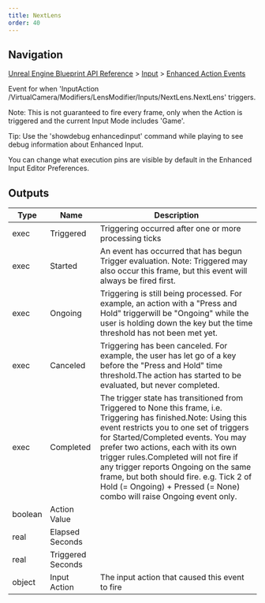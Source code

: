```yaml
---
title: NextLens
order: 40
---
```

## Navigation

[Unreal Engine Blueprint API Reference](https://dev.epicgames.com/documentation/en-us/unreal-engine/BlueprintAPI) > [Input](https://dev.epicgames.com/documentation/en-us/unreal-engine/BlueprintAPI/Input) > [Enhanced Action Events](https://dev.epicgames.com/documentation/en-us/unreal-engine/BlueprintAPI/Input/EnhancedActionEvents)

Event for when 'InputAction /VirtualCamera/Modifiers/LensModifier/Inputs/NextLens.NextLens' triggers.

Note: This is not guaranteed to fire every frame, only when the Action is triggered and the current Input Mode includes 'Game'.

Tip: Use the 'showdebug enhancedinput' command while playing to see debug information about Enhanced Input.

You can change what execution pins are visible by default in the Enhanced Input Editor Preferences.

## Outputs

| Type | Name | Description |
| --- | --- | --- |
| exec | Triggered | Triggering occurred after one or more processing ticks |
| exec | Started | An event has occurred that has begun Trigger evaluation. Note: Triggered may also occur this frame, but this event will always be fired first. |
| exec | Ongoing | Triggering is still being processed. For example, an action with a "Press and Hold" triggerwill be "Ongoing" while the user is holding down the key but the time threshold has not been met yet. |
| exec | Canceled | Triggering has been canceled. For example, the user has let go of a key before the "Press and Hold" time threshold.The action has started to be evaluated, but never completed. |
| exec | Completed | The trigger state has transitioned from Triggered to None this frame, i.e. Triggering has finished.Note: Using this event restricts you to one set of triggers for Started/Completed events. You may prefer two actions, each with its own trigger rules.Completed will not fire if any trigger reports Ongoing on the same frame, but both should fire. e.g. Tick 2 of Hold (= Ongoing) + Pressed (= None) combo will raise Ongoing event only. |
| boolean | Action Value |  |
| real | Elapsed Seconds |  |
| real | Triggered Seconds |  |
| object | Input Action | The input action that caused this event to fire |
